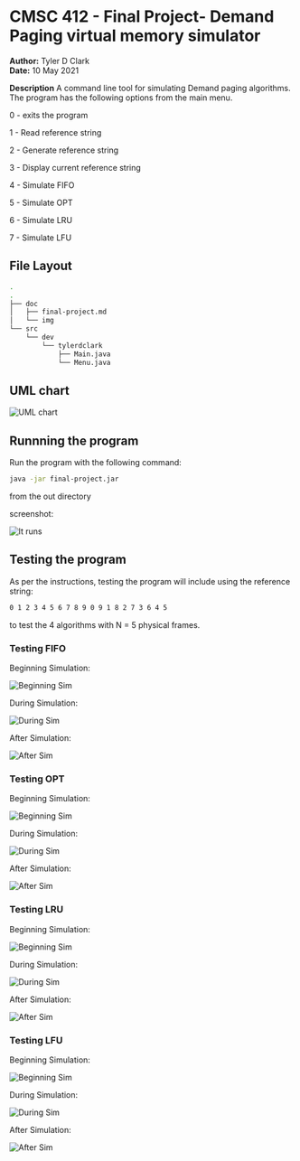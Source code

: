 # CMSC 412 - Final Project- Demand Paging virtual memory simulator

**Author:** Tyler D Clark  
**Date:** 10 May 2021

**Description** A command line tool for simulating Demand paging algorithms. The program has the following options from the main menu.

0 - exits the program

1 - Read reference string

2 - Generate reference string

3 - Display current reference string

4 - Simulate FIFO

5 - Simulate OPT

6 - Simulate LRU

7 - Simulate LFU

## File Layout

```bash
.
.
├── doc
│   ├── final-project.md
│   └── img
└── src
    └── dev
        └── tylerdclark
            ├── Main.java
            └── Menu.java

```

## UML chart

![UML chart](img/uml.png)

## Runnning the program

Run the program with the following command:

``` bash
java -jar final-project.jar
```

from the out directory

screenshot:

![It runs](img/ss1.png)

## Testing the program

As per the instructions, testing the program will include using the reference string:

```txt
0 1 2 3 4 5 6 7 8 9 0 9 1 8 2 7 3 6 4 5
```

to test the 4 algorithms with N = 5 physical frames.

### Testing FIFO

Beginning Simulation:

![Beginning Sim](img/ss2.png)

During Simulation:

![During Sim](img/ss3.png)

After Simulation:

![After Sim](img/ss4.png)

### Testing OPT

Beginning Simulation:

![Beginning Sim](img/ss5.png)

During Simulation:

![During Sim](img/ss6.png)

After Simulation:

![After Sim](img/ss7.png)

### Testing LRU

Beginning Simulation:

![Beginning Sim](img/ss8.png)

During Simulation:

![During Sim](img/ss9.png)

After Simulation:

![After Sim](img/ss10.png)

### Testing LFU

Beginning Simulation:

![Beginning Sim](img/ss11.png)

During Simulation:

![During Sim](img/ss12.png)

After Simulation:

![After Sim](img/ss13.png)
